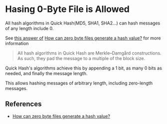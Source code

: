 # Hasing 0-Byte File is Allowed

All hash algorithms in Quick Hash(MD5, SHA1, SHA2...) can hash messages of any length include 0.

See [this answer of](https://superuser.com/questions/557925/how-can-zero-byte-files-generate-a-hash-value/557942#557942) [How can zero byte files generate a hash value?](https://superuser.com/questions/557925/how-can-zero-byte-files-generate-a-hash-value) for more information

> All hash algorithms in Quick Hash are Merkle–Damgård constructions. As such, they pad the message to a multiple of the block size.

  Quick Hash's algorithms achieve this by appending a 1 bit, as many 0 bits as needed, and finally the message length.

  This allows hashing messages of arbitrary length, including zero-length messages.

## References
*  [How can zero byte files generate a hash value?](https://superuser.com/questions/557925/how-can-zero-byte-files-generate-a-hash-value)
